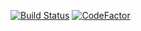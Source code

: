[![Build Status](https://travis-ci.com/IYP-Programer-Yeah/Utility.svg?branch=master)](https://travis-ci.com/IYP-Programer-Yeah/Utility)
[![CodeFactor](https://www.codefactor.io/repository/github/iyp-programer-yeah/utility/badge)](https://www.codefactor.io/repository/github/iyp-programer-yeah/utility)
